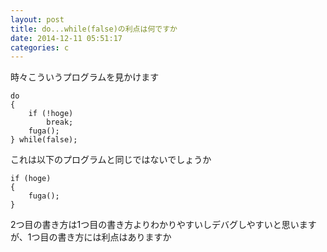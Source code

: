 ```yaml
---
layout: post
title: do...while(false)の利点は何ですか
date: 2014-12-11 05:51:17
categories: c
---
```

<p>時々こういうプログラムを見かけます</p>

```
do
{
    if (!hoge)
        break;
    fuga();
} while(false);
```

<p>これは以下のプログラムと同じではないでしょうか</p>

```
if (hoge)
{
    fuga();
}
```

<p>2つ目の書き方は1つ目の書き方よりわかりやすいしデバグしやすいと思いますが、1つ目の書き方には利点はありますか</p>
